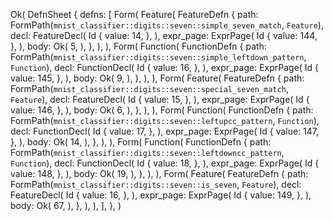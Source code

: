 Ok(
    DefnSheet {
        defns: [
            Form(
                Feature(
                    FeatureDefn {
                        path: FormPath(`mnist_classifier::digits::seven::simple_seven_match`, `Feature`),
                        decl: FeatureDecl(
                            Id {
                                value: 14,
                            },
                        ),
                        expr_page: ExprPage(
                            Id {
                                value: 144,
                            },
                        ),
                        body: Ok(
                            5,
                        ),
                    },
                ),
            ),
            Form(
                Function(
                    FunctionDefn {
                        path: FormPath(`mnist_classifier::digits::seven::simple_leftdown_pattern`, `Function`),
                        decl: FunctionDecl(
                            Id {
                                value: 16,
                            },
                        ),
                        expr_page: ExprPage(
                            Id {
                                value: 145,
                            },
                        ),
                        body: Ok(
                            9,
                        ),
                    },
                ),
            ),
            Form(
                Feature(
                    FeatureDefn {
                        path: FormPath(`mnist_classifier::digits::seven::special_seven_match`, `Feature`),
                        decl: FeatureDecl(
                            Id {
                                value: 15,
                            },
                        ),
                        expr_page: ExprPage(
                            Id {
                                value: 146,
                            },
                        ),
                        body: Ok(
                            6,
                        ),
                    },
                ),
            ),
            Form(
                Function(
                    FunctionDefn {
                        path: FormPath(`mnist_classifier::digits::seven::leftupcc_pattern`, `Function`),
                        decl: FunctionDecl(
                            Id {
                                value: 17,
                            },
                        ),
                        expr_page: ExprPage(
                            Id {
                                value: 147,
                            },
                        ),
                        body: Ok(
                            14,
                        ),
                    },
                ),
            ),
            Form(
                Function(
                    FunctionDefn {
                        path: FormPath(`mnist_classifier::digits::seven::leftdowncc_pattern`, `Function`),
                        decl: FunctionDecl(
                            Id {
                                value: 18,
                            },
                        ),
                        expr_page: ExprPage(
                            Id {
                                value: 148,
                            },
                        ),
                        body: Ok(
                            19,
                        ),
                    },
                ),
            ),
            Form(
                Feature(
                    FeatureDefn {
                        path: FormPath(`mnist_classifier::digits::seven::is_seven`, `Feature`),
                        decl: FeatureDecl(
                            Id {
                                value: 16,
                            },
                        ),
                        expr_page: ExprPage(
                            Id {
                                value: 149,
                            },
                        ),
                        body: Ok(
                            67,
                        ),
                    },
                ),
            ),
        ],
    },
)